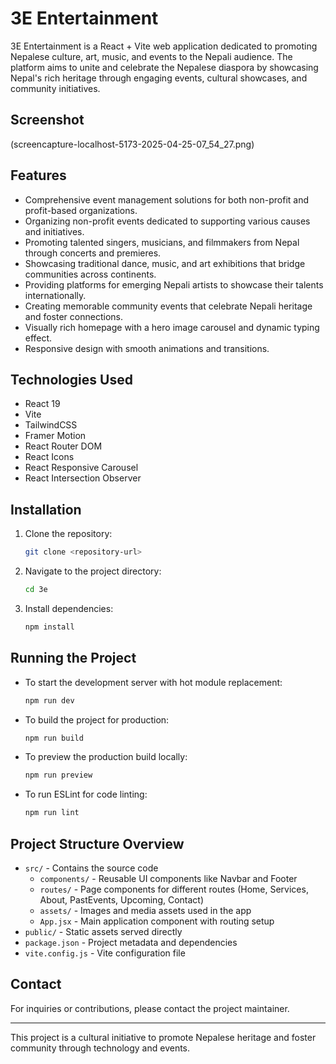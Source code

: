 # 3E Entertainment

3E Entertainment is a React + Vite web application dedicated to promoting Nepalese culture, art, music, and events to the Nepali audience. The platform aims to unite and celebrate the Nepalese diaspora by showcasing Nepal's rich heritage through engaging events, cultural showcases, and community initiatives.

## Screenshot
(screencapture-localhost-5173-2025-04-25-07_54_27.png)

## Features

- Comprehensive event management solutions for both non-profit and profit-based organizations.
- Organizing non-profit events dedicated to supporting various causes and initiatives.
- Promoting talented singers, musicians, and filmmakers from Nepal through concerts and premieres.
- Showcasing traditional dance, music, and art exhibitions that bridge communities across continents.
- Providing platforms for emerging Nepali artists to showcase their talents internationally.
- Creating memorable community events that celebrate Nepali heritage and foster connections.
- Visually rich homepage with a hero image carousel and dynamic typing effect.
- Responsive design with smooth animations and transitions.

## Technologies Used

- React 19
- Vite
- TailwindCSS
- Framer Motion
- React Router DOM
- React Icons
- React Responsive Carousel
- React Intersection Observer

## Installation

1. Clone the repository:
   ```bash
   git clone <repository-url>
   ```
2. Navigate to the project directory:
   ```bash
   cd 3e
   ```
3. Install dependencies:
   ```bash
   npm install
   ```

## Running the Project

- To start the development server with hot module replacement:
  ```bash
  npm run dev
  ```
- To build the project for production:
  ```bash
  npm run build
  ```
- To preview the production build locally:
  ```bash
  npm run preview
  ```
- To run ESLint for code linting:
  ```bash
  npm run lint
  ```

## Project Structure Overview

- `src/` - Contains the source code
  - `components/` - Reusable UI components like Navbar and Footer
  - `routes/` - Page components for different routes (Home, Services, About, PastEvents, Upcoming, Contact)
  - `assets/` - Images and media assets used in the app
  - `App.jsx` - Main application component with routing setup
- `public/` - Static assets served directly
- `package.json` - Project metadata and dependencies
- `vite.config.js` - Vite configuration file

## Contact

For inquiries or contributions, please contact the project maintainer.

---

This project is a cultural initiative to promote Nepalese heritage and foster community through technology and events.
